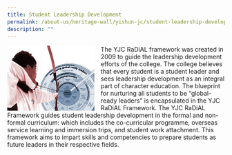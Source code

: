```yaml
---
title: Student Leadership Development
permalink: /about-us/heritage-wall/yishun-jc/student-leadership-development/
description: ""
---
```

<img src="/images/yishunjc4.jpg" style="width:40%;margin-right:15px;" align = "left">

The YJC RaDiAL framework was created in 2009 to guide the leadership development efforts of the college. The college believes that every student is a student leader and sees leadership development as an integral part of character education. The blueprint for nurturing all students to be “global-ready leaders” is encapsulated in the YJC RaDiAL Framework. The YJC RaDiAL Framework guides student leadership development in the formal and non-formal curriculum: which includes the co-curricular programme, overseas service learning and immersion trips, and student work attachment. This framework aims to impart skills and competencies to prepare students as future leaders in their respective fields.